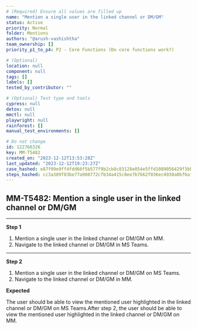 ```yaml
---
# (Required) Ensure all values are filled up
name: "Mention a single user in the linked channel or DM/GM"
status: Active
priority: Normal
folder: Mentions
authors: "@arush-vashishtha"
team_ownership: []
priority_p1_to_p4: P2 - Core Functions (Do core functions work?)

# (Optional)
location: null
component: null
tags: []
labels: []
tested_by_contributor: ""

# (Optional) Test type and tools
cypress: null
detox: null
mmctl: null
playwright: null
rainforest: []
manual_test_environments: []

# Do not change
id: 122766326
key: MM-T5482
created_on: "2023-12-12T13:53:28Z"
last_updated: "2023-12-12T19:23:27Z"
case_hashed: e87f09e9ff4fdd66f5b577f9b2cb8c83128e054e5ffd1089056429f3bb814463e150fa6f69dab40353e86c49aa16b47f
steps_hashed: cc3a389f03be77a980772cfb34a415c8ee7b7662f036ec4938a0bf6af26230cf482af27129c331653e80321a9eeeef27
---
```


<!-- (Auto-generated) Based on frontmatter's "key" and "name" -->

## MM-T5482: Mention a single user in the linked channel or DM/GM

---

**Step 1**

1. Mention a single user in the linked channel or DM/GM on MM.
2. Navigate to the linked channel or DM/GM in MS Teams.

---

**Step 2**

1. Mention a single user in the linked channel or DM/GM on MS Teams.
2. Navigate to the linked channel or DM/GM in MM.

**Expected**

The user should be able to view the mentioned user highlighted in the linked channel or DM/GM on MS Teams.After step 2, the user should be able to view the mentioned user highlighted in the linked channel or DM/GM on MM.
